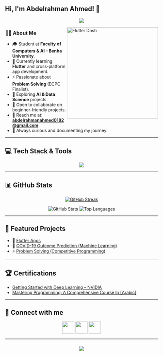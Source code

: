 <h2> Hi, I'm Abdelrahman Ahmed! 👋</h2>

<!-- Typing SVG -->
<p align="center">
  <a href="https://github.com/DenverCoder1/readme-typing-svg"><img src="https://readme-typing-svg.herokuapp.com/?lines=Flutter%20Developer📱;Problem%20Solver⚡;AI%20%26%20Data%20Science%20Enthusiast;Always%20learning%20new%20things&font=Fira%20Code&center=true&width=550&height=45&color=2F81F7&vCenter=true&size=22"></a>
</p> 

<img src="https://github.com/lambiengcode/lambiengcode/blob/main/gif/dash.gif?raw=true" width="300px" align="right" alt="Flutter Dash">

### 👨‍🎓 About Me
- 🎓 Student at **Faculty of Computers & AI – Benha University**.  
- 📱 Currently learning **Flutter** and cross-platform app development.  
- ⚡ Passionate about **Problem Solving** (ECPC Finalist).  
- 🤖 Exploring **AI & Data Science** projects.  
- 🤝 Open to collaborate on beginner-friendly projects.  
- 📧 Reach me at: **abdelrahmanahmed0182@gmail.com**  
- 🚀 Always curious and documenting my journey.  

---

## 💻 Tech Stack & Tools
<div align="center">
  <a href="#">
     <img src="https://skillicons.dev/icons?i=dart,flutter,cpp,python,java,selenium,androidstudio,vscode,git,github&theme=dark" />
  </a>
</div>

---

## 📊 GitHub Stats
<p align="center">
    <a href="https://github.com/1abdelrahman-ahmed/github-readme-streak-stats">
        <img alt="GitHub Streak" src="https://github-readme-streak-stats.herokuapp.com/?user=1abdelrahman-ahmed&theme=react&hide_border=true&background=0D1117"/>
    </a>
</p>

<p align="center">
  <img alt="GitHub Stats" src="https://github-readme-stats.vercel.app/api?username=1abdelrahman-ahmed&show_icons=true&theme=react&hide_border=true&bg_color=0D1117"/>
  <img alt="Top Languages" src="https://github-readme-stats.vercel.app/api/top-langs/?username=1abdelrahman-ahmed&layout=compact&theme=react&hide_border=true&bg_color=0D1117"/>
</p>

---

## 🚀 Featured Projects
- 📱 [Flutter Apps](#)  
- 🤖 [COVID-19 Outcome Prediction (Machine Learning)](#)  
- ⚡ [Problem Solving (Competitive Programming)](#)  

---

## 🏆 Certifications
- [Getting Started with Deep Learning – NVIDIA](https://learn.nvidia.com/certificates?id=g-LpwwwaRF-D6Cayv06dsg)  
- [Mastering Programming: A Comprehensive Course In [Arabic]](https://www.udemy.com/certificate/UC-e8f339d9-7bd2-47b7-b34d-896ca8e792ab/)

---

## 💌 Connect with me
<p align="center">
<a href="mailto:abdelrahmanahmed0182@gmail.com"><img src="https://img.icons8.com/fluent/48/000000/gmail.png" width="40"/></a>
<a href="https://t.me/HOSTRY55)"><img src="https://img.icons8.com/color/48/000000/telegram-app--v1.png" width="40"/></a>
<a href="https://www.linkedin.com/in/1abdelrahman-ahmed"><img src="https://img.icons8.com/fluent/48/000000/linkedin.png" width="40"/></a>
</p>

---

<h3 align="center">
    <img src="https://readme-typing-svg.herokuapp.com/?font=Righteous&size=25&center=true&vCenter=true&width=500&height=70&duration=4000&lines=Thanks+for+visiting!+❤️;I'm+a+Life+Long+Learner">
</h3>
